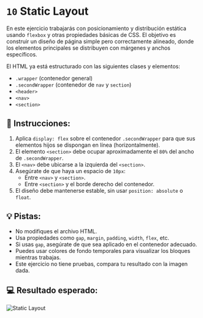 # `10` Static Layout

En este ejercicio trabajarás con posicionamiento y distribución estática usando `flexbox` y otras propiedades básicas de CSS. El objetivo es construir un diseño de página simple pero correctamente alineado, donde los elementos principales se distribuyen con márgenes y anchos específicos.

El HTML ya está estructurado con las siguientes clases y elementos:

- `.wrapper` (contenedor general)
- `.secondWrapper` (contenedor de `nav` y `section`)
- `<header>`
- `<nav>`
- `<section>`


## 📝 Instrucciones:

1. Aplica `display: flex` sobre el contenedor `.secondWrapper` para que sus elementos hijos se dispongan en línea (horizontalmente).
2. El elemento `<section>` debe ocupar aproximadamente el `80%` del ancho de `.secondWrapper`.
3. El `<nav>` debe ubicarse a la izquierda del `<section>`.
4. Asegúrate de que haya un espacio de `10px`:
   - Entre `<nav>` y `<section>`.
   - Entre `<section>` y el borde derecho del contenedor.
5. El diseño debe mantenerse estable, sin usar `position: absolute` o `float`.

## 💡 Pistas: 

- No modifiques el archivo HTML.
- Usa propiedades como `gap`, `margin`, `padding`, `width`, `flex`, etc.
- Si usas `gap`, asegúrate de que sea aplicado en el contenedor adecuado.
- Puedes usar colores de fondo temporales para visualizar los bloques mientras trabajas.
- Este ejercicio no tiene pruebas, compara tu resultado con la imagen dada.

## 💻 Resultado esperado:

![Static Layout](../../.learn/assets/0B62fyP.png?raw=true)
